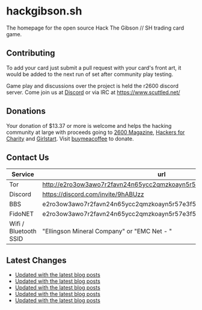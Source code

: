 # hackgibson.sh
The homepage for the open source Hack The Gibson // SH trading card game.


## Contributing

To add your card just submit a pull request with your card's front art, it would be added to the next run of set after community play testing.

Game play and discussions over the project is held the r2600 discord server. Come join us at [Discord](https://discord.com/invite/9hABUzz) or via IRC at https://www.scuttled.net/


## Donations

Your donation of $13.37 or more is welcome and helps the hacking community at large with proceeds going to [2600 Magazine](https://2600.com/), [Hackers for Charity](https://hackersforcharity.org) and [Girlstart](https://girlstart.org).  Visit [buymeacoffee](https://www.buymeacoffee.com/hackgibson.sh) to donate.


## Contact Us

Service | url
-|-
Tor | http://e2ro3ow3awo7r2favn24n65ycc2qmzkoayn5r57e3f56nvjwdcgg32ad.onion
Discord | https://discord.com/invite/9hABUzz
BBS | e2ro3ow3awo7r2favn24n65ycc2qmzkoayn5r57e3f56nvjwdcgg32ad.onion:23
FidoNET | e2ro3ow3awo7r2favn24n65ycc2qmzkoayn5r57e3f56nvjwdcgg32ad.onion:24554
Wifi / Bluetooth SSID | "Ellingson Mineral Company" or "EMC Net - <fidonet address>"

## Latest Changes
<!-- BLOG-POST-LIST:START -->
- [Updated with the latest blog posts](https://github.com/DFW2600/hackgibson.sh/commit/5d47f7f67cef4375e89c7a416c075c1ab4596b33)
- [Updated with the latest blog posts](https://github.com/DFW2600/hackgibson.sh/commit/fa973b9acfaf2c4425b1284b7b3c87827863eefc)
- [Updated with the latest blog posts](https://github.com/DFW2600/hackgibson.sh/commit/da5138806b88a6a84c8834a469d8b755815576f4)
- [Updated with the latest blog posts](https://github.com/DFW2600/hackgibson.sh/commit/087785a20d18f105c4ce6cdf5b34ce5aec18cde3)
- [Updated with the latest blog posts](https://github.com/DFW2600/hackgibson.sh/commit/be387e592eb541dc70f30d3aef8ece43525bd4cd)
<!-- BLOG-POST-LIST:END -->
